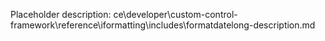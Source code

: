 Placeholder description: ce\developer\custom-control-framework\reference\iformatting\includes\formatdatelong-description.md